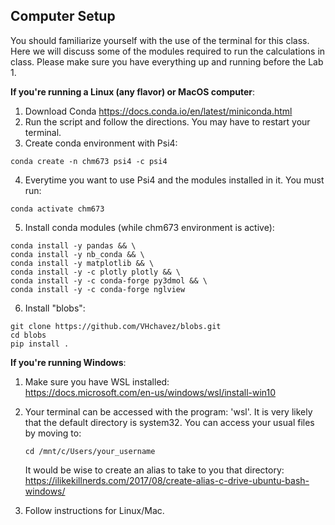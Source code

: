Computer Setup
--------------

You should familiarize yourself with the use of the terminal for this class. Here we will discuss some of the modules required to run the calculations in class. Please make sure you have everything up and running before the Lab 1. 

**If you're running a Linux (any flavor) or MacOS computer**:

1. Download Conda https://docs.conda.io/en/latest/miniconda.html
2. Run the script and follow the directions. You may have to restart your terminal. 
3. Create conda environment with Psi4:
  ```
  conda create -n chm673 psi4 -c psi4 
  ```
4. Everytime you want to use Psi4 and the modules installed in it. You must run:
  ```
  conda activate chm673
  ```
5. Install conda modules (while chm673 environment is active):
  ```
  conda install -y pandas && \ 
  conda install -y nb_conda && \
  conda install -y matplotlib && \
  conda install -y -c plotly plotly && \
  conda install -y -c conda-forge py3dmol && \
  conda install -y -c conda-forge nglview 
  ```
  
6. Install "blobs":
  ```
  git clone https://github.com/VHchavez/blobs.git
  cd blobs
  pip install .  
  ```  

**If you're running Windows**:

1. Make sure you have WSL installed:  
https://docs.microsoft.com/en-us/windows/wsl/install-win10

2. Your terminal can be accessed with the program: 'wsl'. 
   It is very likely that the default directory is system32. You can access your usual files by moving to:
   ```
   cd /mnt/c/Users/your_username
   ```  
    It would be wise to create an alias to take to you that directory:  
    https://ilikekillnerds.com/2017/08/create-alias-c-drive-ubuntu-bash-windows/
  
3. Follow instructions for Linux/Mac.
